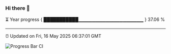 ### Hi there 👋

⏳ Year progress { ███████████▁▁▁▁▁▁▁▁▁▁▁▁▁▁▁▁▁▁▁ } 37.06 %

---

⏰ Updated on Fri, 16 May 2025 06:37:01 GMT

![Progress Bar CI](https://github.com/DhruviPatel157/GitHub-Actions-Demo/workflows/Progress%20Bar%20CI/badge.svg)
